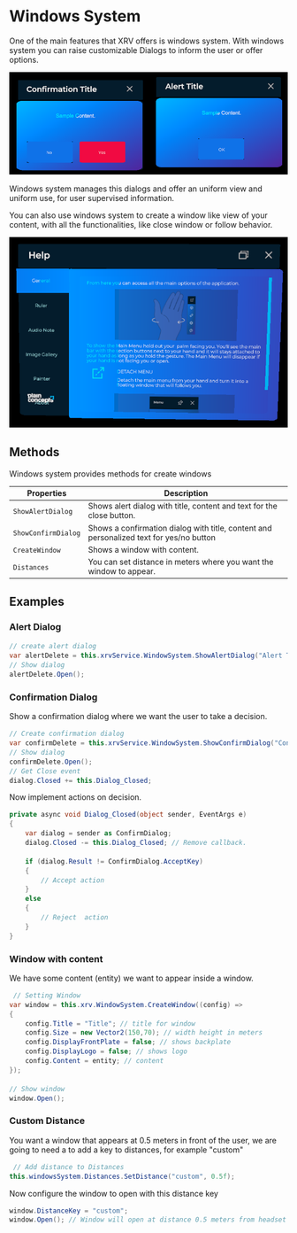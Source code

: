 # Windows System

One of the main features that XRV offers is windows system. With windows system you can raise customizable Dialogs to inform the user or offer options.

![dialogs snapshot](images/windows_system_dialogs.png)

Windows system manages this dialogs and offer an uniform view and uniform use, for user supervised information.

You can also use windows system to create a window like view of your content, with all the functionalities, like close window or follow behavior.

![help window](images/windows_system_help.png)

## Methods

Windows system provides methods for create windows

| Properties          | Description                                                                             |
| ------------------- | --------------------------------------------------------------------------------------- |
| `ShowAlertDialog`   | Shows alert dialog with title, content and text for the close button.                   |
| `ShowConfirmDialog` | Shows a confirmation dialog with title, content and personalized text for yes/no button |
| `CreateWindow`      | Shows a window with content.                                                            |
| `Distances`         | You can set distance in meters where you want the window to appear.                     |

## Examples

### Alert Dialog

```csharp
// create alert dialog
var alertDelete = this.xrvService.WindowSystem.ShowAlertDialog("Alert Title", "Sample Content.", "OK");
// Show dialog
alertDelete.Open();
```

### Confirmation Dialog

Show a confirmation dialog where we want the user to take a decision.

```csharp
// Create confirmation dialog
var confirmDelete = this.xrvService.WindowSystem.ShowConfirmDialog("Confirmation Title", "Sample Content.", "No", "Yes");
// Show dialog
confirmDelete.Open();
// Get Close event
dialog.Closed += this.Dialog_Closed;
```

Now implement actions on decision.

```csharp
private async void Dialog_Closed(object sender, EventArgs e)
{
    var dialog = sender as ConfirmDialog;
    dialog.Closed -= this.Dialog_Closed; // Remove callback.

    if (dialog.Result != ConfirmDialog.AcceptKey)
    {
        // Accept action
    }
    else
    {
        // Reject  action
    }
}
```

### Window with content

We have some content (entity) we want to appear inside a window.

```csharp
 // Setting Window
var window = this.xrv.WindowSystem.CreateWindow((config) =>
{
    config.Title = "Title"; // title for window
    config.Size = new Vector2(150,70); // width height in meters
    config.DisplayFrontPlate = false; // shows backplate
    config.DisplayLogo = false; // shows logo
    config.Content = entity; // content
});

// Show window
window.Open();
```

### Custom Distance

You want a window that appears at 0.5 meters in front of the user, we are going to need a to add a key to distances, for example "custom"

```csharp
 // Add distance to Distances
this.windowsSystem.Distances.SetDistance("custom", 0.5f);
```

Now configure the window to open with this distance key

```csharp
window.DistanceKey = "custom";
window.Open(); // Window will open at distance 0.5 meters from headset
```

